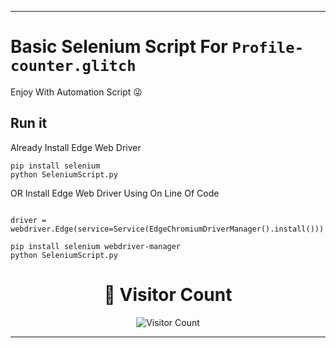 
---

# Basic Selenium Script For `Profile-counter.glitch`
Enjoy With Automation Script 😜

## Run it
Already Install Edge Web Driver
```
pip install selenium
python SeleniumScript.py
```

OR 
Install Edge Web Driver Using On Line Of Code
```

driver = webdriver.Edge(service=Service(EdgeChromiumDriverManager().install()))

```
```
pip install selenium webdriver-manager
python SeleniumScript.py
```

<div align="center">

# 👀 Visitor Count

![Visitor Count](https://profile-counter.glitch.me/{kerollos-saad}/count.svg)

</div>

---
